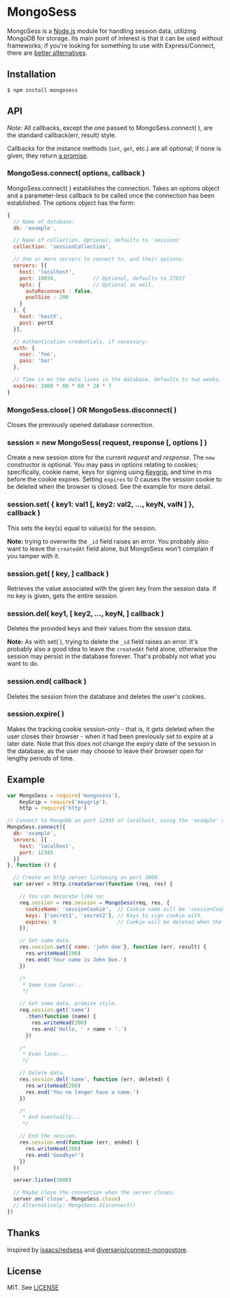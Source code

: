 
# MongoSess

MongoSess is a [Node.js](http://node.js) module for handling session data, utilizing MongoDB for storage. Its main point of interest is that it can be used without frameworks; if you're looking for something to use with Express/Connect, there are [better alternatives](https://npmjs.org/package/connect-mongostore).

## Installation

```
$ npm install mongosess
```

## API

_Note:_ All callbacks, except the one passed to MongoSess.connect( ), are the standard callback(err, result) style.

Callbacks for the instance methods (```set```, ```get```, etc.) are all optional; if none is given, they return [a promise](https://github.com/lucthev/pinky-promise).

### MongoSess.connect( options, callback )

MongoSess.connect( ) establishes the connection. Takes an options object and a parameter-less callback to be called once the connection has been established. The options object has the form:

```javascript
{
  // Name of database:
  db: 'example',

  // Name of collection. Optional; defaults to 'sessions'
  collection: 'sessionCollection',

  // One or more servers to connect to, and their options:
  servers: [{
    host: 'localhost',
    port: 10034,            // Optional, defaults to 27017
    opts: {                 // Optional as well.
      autoReconnect : false,
      poolSize : 200
    }
  }, {
    host: 'hostX',
    post: portX
  }],

  // Authentication credentials, if necessary:
  auth: {
    user: 'foo',
    pass: 'bar'
  },

  // Time in ms the data lives in the database. Defaults to two weeks.
  expires: 1000 * 60 * 60 * 24 * 7
}
```

### MongoSess.close( ) OR MongoSess.disconnect( )

Closes the previously opened database connection.

### session = new MongoSess( request, response [, options ] )

Create a new session store for the current _request_ and _response_. The ```new``` constructor is optional. You may pass in options relating to cookies; specifically, cookie name, keys for signing using [Keygrip](https://github.com/jed/keygrip), and time in ms before the cookie expires. Setting ```expires``` to 0 causes the session cookie to be deleted when the browser is closed. See the example for more detail.

### session.set( { key1: val1 [, key2: val2, ..., keyN, valN ] }, callback )

This sets the key(s) equal to value(s) for the session.

__Note:__ trying to overwrite the ```_id``` field raises an error. You probably also want to leave the ```createdAt``` field alone, but MongoSess won't complain if you tamper with it.

### session.get( [ key, ] callback )

Retrieves the value associated with the given key from the session data. If no key is given, gets the entire session.

### session.del( key1, [ key2, ..., keyN, ] callback )

Deletes the provided keys and their values from the session data. 

__Note:__ As with set( ), trying to delete the ```_id``` field raises an error. It's probably also a good idea to leave the ```createdAt``` field alone, otherwise the session may persist in the database forever. That's probably not what you want to do.

### session.end( callback )

Deletes the session from the database and deletes the user's cookies.

### session.expire( )

Makes the tracking cookie session-only - that is, it gets deleted when the user closes their browser - when it had been previously set to expire at a later date. Note that this _does not_ change the expiry date of the session in the database, as the user may choose to leave their browser open for lengthy periods of time.

## Example

```javascript
var MongoSess = require('mongosess'),
    KeyGrip = require('keygrip'),
    http = require('http')

// Connect to MongoDb on port 12345 of localhost, using the 'example' database.
MongoSess.connect({
  db: 'example',
  servers: [{
    host: 'localhost',
    port: 12345
  }]
}, function () {

  // Create an http server listening on port 3000.
  var server = http.createServer(function (req, res) {

    // You can decorate like so:
    req.session = res.session = MongoSess(req, res, {
      cookieName: 'sessionCookie',  // Cookie name will be 'sessionCookie'
      keys: ['secret1', 'secret2'], // Keys to sign cookie with.
      expires: 0                    // Cookie will be deleted when the browser is closed.
    });

    // Set some data.
    res.session.set({ name: 'john doe'}, function (err, result) {
      res.writeHead(200)
      res.end('Your name is John Doe.')
    })

    /*
     * Some time later...
     */

    // Get some data, promise style.
    req.session.get('name')
      .then(function (name) {
        res.writeHead(200)
        res.end('Hello, ' + name + '.')
      })

    /*
     * Even later...
     */

    // Delete data.
    res.session.del('name', function (err, deleted) {
      res.writeHead(200)
      res.end('You no longer have a name.')
    })

    /*
     * And eventually...
     */

    // End the session.
    res.session.end(function (err, ended) {
      res.writeHead(200)
      res.end('Goodbye!')
    })
  })

  server.listen(3000)

  // Maybe close the connection when the server closes.
  server.on('close', MongoSess.close)
  // Alternatively: MongoSess.disconnect()
})
```
## Thanks

Inspired by [isaacs/redsess](https://npmjs.org/package/redsess) and [diversario/connect-mongostore](https://npmjs.org/package/connect-mongostore).

## License

MIT. See [LICENSE](https://github.com/lucthev/mongosess/blob/master/LICENSE.txt)